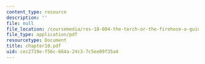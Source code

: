 ```yaml
---
content_type: resource
description: ''
file: null
file_location: /coursemedia/res-18-004-the-torch-or-the-firehose-a-guide-to-section-teaching-spring-2009/cec2719ef56c664a24c37c5ee09f35a4_chapter10.pdf
file_type: application/pdf
resourcetype: Document
title: chapter10.pdf
uid: cec2719e-f56c-664a-24c3-7c5ee09f35a4
---
```

